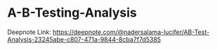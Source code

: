 # A-B-Testing-Analysis

Deepnote Link:
https://deepnote.com/@nadersalama-lucifer/AB-Test-Analysis-23245abe-c807-471a-9844-8cba7f7d5385
